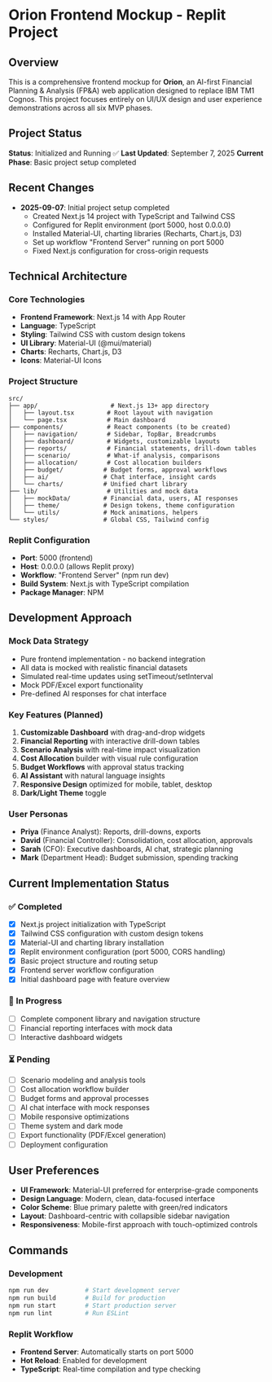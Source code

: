 # Orion Frontend Mockup - Replit Project

## Overview
This is a comprehensive frontend mockup for **Orion**, an AI-first Financial Planning & Analysis (FP&A) web application designed to replace IBM TM1 Cognos. This project focuses entirely on UI/UX design and user experience demonstrations across all six MVP phases.

## Project Status
**Status**: Initialized and Running ✅
**Last Updated**: September 7, 2025
**Current Phase**: Basic project setup completed

## Recent Changes
- **2025-09-07**: Initial project setup completed
  - Created Next.js 14 project with TypeScript and Tailwind CSS
  - Configured for Replit environment (port 5000, host 0.0.0.0)
  - Installed Material-UI, charting libraries (Recharts, Chart.js, D3)
  - Set up workflow "Frontend Server" running on port 5000
  - Fixed Next.js configuration for cross-origin requests

## Technical Architecture

### Core Technologies
- **Frontend Framework**: Next.js 14 with App Router
- **Language**: TypeScript
- **Styling**: Tailwind CSS with custom design tokens
- **UI Library**: Material-UI (@mui/material)
- **Charts**: Recharts, Chart.js, D3
- **Icons**: Material-UI Icons

### Project Structure
```
src/
├── app/                    # Next.js 13+ app directory
│   ├── layout.tsx         # Root layout with navigation
│   └── page.tsx           # Main dashboard
├── components/            # React components (to be created)
│   ├── navigation/        # Sidebar, TopBar, Breadcrumbs  
│   ├── dashboard/         # Widgets, customizable layouts
│   ├── reports/           # Financial statements, drill-down tables
│   ├── scenario/          # What-if analysis, comparisons
│   ├── allocation/        # Cost allocation builders
│   ├── budget/           # Budget forms, approval workflows
│   ├── ai/               # Chat interface, insight cards
│   └── charts/           # Unified chart library
├── lib/                   # Utilities and mock data
│   ├── mockData/         # Financial data, users, AI responses
│   ├── theme/            # Design tokens, theme configuration
│   └── utils/            # Mock animations, helpers
└── styles/               # Global CSS, Tailwind config
```

### Replit Configuration
- **Port**: 5000 (frontend)
- **Host**: 0.0.0.0 (allows Replit proxy)
- **Workflow**: "Frontend Server" (npm run dev)
- **Build System**: Next.js with TypeScript compilation
- **Package Manager**: NPM

## Development Approach

### Mock Data Strategy
- Pure frontend implementation - no backend integration
- All data is mocked with realistic financial datasets
- Simulated real-time updates using setTimeout/setInterval
- Mock PDF/Excel export functionality
- Pre-defined AI responses for chat interface

### Key Features (Planned)
1. **Customizable Dashboard** with drag-and-drop widgets
2. **Financial Reporting** with interactive drill-down tables
3. **Scenario Analysis** with real-time impact visualization  
4. **Cost Allocation** builder with visual rule configuration
5. **Budget Workflows** with approval status tracking
6. **AI Assistant** with natural language insights
7. **Responsive Design** optimized for mobile, tablet, desktop
8. **Dark/Light Theme** toggle

### User Personas
- **Priya** (Finance Analyst): Reports, drill-downs, exports
- **David** (Financial Controller): Consolidation, cost allocation, approvals  
- **Sarah** (CFO): Executive dashboards, AI chat, strategic planning
- **Mark** (Department Head): Budget submission, spending tracking

## Current Implementation Status

### ✅ Completed
- [x] Next.js project initialization with TypeScript
- [x] Tailwind CSS configuration with custom design tokens
- [x] Material-UI and charting library installation
- [x] Replit environment configuration (port 5000, CORS handling)
- [x] Basic project structure and routing setup
- [x] Frontend server workflow configuration
- [x] Initial dashboard page with feature overview

### 🔄 In Progress  
- [ ] Complete component library and navigation structure
- [ ] Financial reporting interfaces with mock data
- [ ] Interactive dashboard widgets

### ⏳ Pending
- [ ] Scenario modeling and analysis tools
- [ ] Cost allocation workflow builder
- [ ] Budget forms and approval processes
- [ ] AI chat interface with mock responses
- [ ] Mobile responsive optimizations
- [ ] Theme system and dark mode
- [ ] Export functionality (PDF/Excel generation)
- [ ] Deployment configuration

## User Preferences
- **UI Framework**: Material-UI preferred for enterprise-grade components
- **Design Language**: Modern, clean, data-focused interface
- **Color Scheme**: Blue primary palette with green/red indicators
- **Layout**: Dashboard-centric with collapsible sidebar navigation
- **Responsiveness**: Mobile-first approach with touch-optimized controls

## Commands

### Development
```bash
npm run dev          # Start development server
npm run build        # Build for production
npm run start        # Start production server
npm run lint         # Run ESLint
```

### Replit Workflow
- **Frontend Server**: Automatically starts on port 5000
- **Hot Reload**: Enabled for development
- **TypeScript**: Real-time compilation and type checking